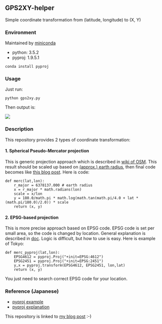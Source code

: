 ## GPS2XY-helper
Simple coordinate transformation from (latitude, longitude) to (X, Y)

### Environment
Maintained by [miniconda](https://conda.io/miniconda.html)
* python: 3.5.2
* pyproj: 1.9.5.1
```
conda install pyproj
```

### Usage
Just run:
```
python gps2xy.py
```
Then output is:

![](https://user-images.githubusercontent.com/10651438/45730981-fd991700-bc0f-11e8-9ace-60e7b12b90eb.JPG)

### Description
This repository provides 2 types of coordinate transformation:
#### 1. Spherical Pseudo-Mercator projection
This is generic projection approach which is described in [wiki of OSM](https://wiki.openstreetmap.org/wiki/Mercator#Python). This result should be scaled up based on [(approx.) earth radius](https://en.wikipedia.org/wiki/Earth_radius), then final code becomes like [this blog post](https://towardsdatascience.com/exploring-and-visualizing-chicago-transit-data-using-pandas-and-bokeh-part-ii-intro-to-bokeh-5dca6c5ced10). Here is code:
```
def merc(lat,lon):
    r_major = 6378137.000 # earth radius
    x = r_major * math.radians(lon)
    scale = x/lon
    y = 180.0/math.pi * math.log(math.tan(math.pi/4.0 + lat * (math.pi/180.0)/2.0)) * scale
    return (x, y)
```

#### 2. EPSG-based projection
This is more precise approach based on EPSG code. EPSG code is set per small area, so the code is changed by location. General explanation is described in [doc](https://jswhit.github.io/pyproj/). Logic is difficult, but how to use is easy. Here is example of Tokyo:
```
def merc_pyproj(lat,lon):
    EPSG4612 = pyproj.Proj("+init=EPSG:4612")
    EPSG2451 = pyproj.Proj("+init=EPSG:2451")
    y,x = pyproj.transform(EPSG4612, EPSG2451, lon,lat)
    return (x, y)
```
You just need to search correct EPSG code for your location.

### Reference (Japanese)
* [pyproj example](http://sanvarie.hatenablog.com/entry/2016/01/04/170242)
* [pyproj explanation](https://ikatakos.com/pot/programming/python/packages/pyproj)

This repository is linked to [my blog post](http://nobutobook.blogspot.com/2018/09/pythonxy.html) :-)
